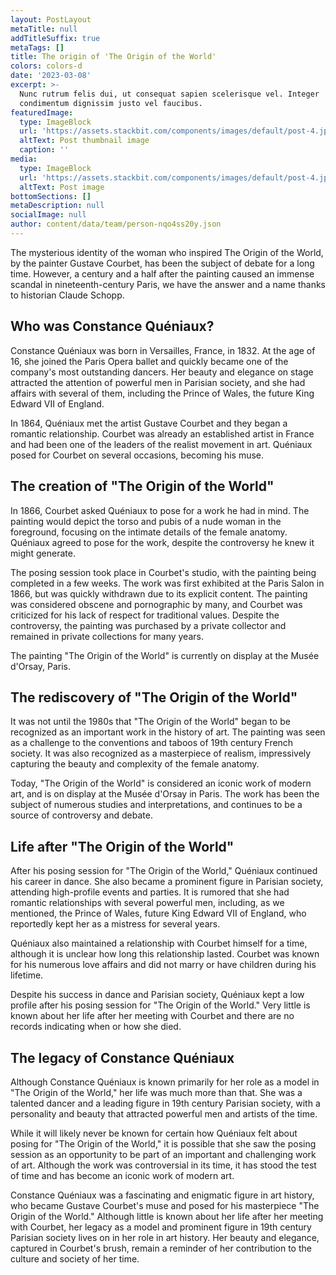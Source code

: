 ```yaml
---
layout: PostLayout
metaTitle: null
addTitleSuffix: true
metaTags: []
title: The origin of 'The Origin of the World'
colors: colors-d
date: '2023-03-08'
excerpt: >-
  Nunc rutrum felis dui, ut consequat sapien scelerisque vel. Integer
  condimentum dignissim justo vel faucibus.
featuredImage:
  type: ImageBlock
  url: 'https://assets.stackbit.com/components/images/default/post-4.jpeg'
  altText: Post thumbnail image
  caption: ''
media:
  type: ImageBlock
  url: 'https://assets.stackbit.com/components/images/default/post-4.jpeg'
  altText: Post image
bottomSections: []
metaDescription: null
socialImage: null
author: content/data/team/person-nqo4ss20y.json
---
```

The mysterious identity of the woman who inspired The Origin of the World, by the painter Gustave Courbet, has been the subject of debate for a long time. However, a century and a half after the painting caused an immense scandal in nineteenth-century Paris, we have the answer and a name thanks to historian Claude Schopp.


## Who was Constance Quéniaux?


Constance Quéniaux was born in Versailles, France, in 1832. At the age of 16, she joined the Paris Opera ballet and quickly became one of the company's most outstanding dancers. Her beauty and elegance on stage attracted the attention of powerful men in Parisian society, and she had affairs with several of them, including the Prince of Wales, the future King Edward VII of England.

In 1864, Quéniaux met the artist Gustave Courbet and they began a romantic relationship. Courbet was already an established artist in France and had been one of the leaders of the realist movement in art. Quéniaux posed for Courbet on several occasions, becoming his muse.

## The creation of "The Origin of the World"


In 1866, Courbet asked Quéniaux to pose for a work he had in mind. The painting would depict the torso and pubis of a nude woman in the foreground, focusing on the intimate details of the female anatomy. Quéniaux agreed to pose for the work, despite the controversy he knew it might generate.

The posing session took place in Courbet's studio, with the painting being completed in a few weeks. The work was first exhibited at the Paris Salon in 1866, but was quickly withdrawn due to its explicit content. The painting was considered obscene and pornographic by many, and Courbet was criticized for his lack of respect for traditional values. Despite the controversy, the painting was purchased by a private collector and remained in private collections for many years.



The painting "The Origin of the World" is currently on display at the Musée d'Orsay, Paris.


## The rediscovery of "The Origin of the World"


It was not until the 1980s that "The Origin of the World" began to be recognized as an important work in the history of art. The painting was seen as a challenge to the conventions and taboos of 19th century French society. It was also recognized as a masterpiece of realism, impressively capturing the beauty and complexity of the female anatomy.

Today, "The Origin of the World" is considered an iconic work of modern art, and is on display at the Musée d'Orsay in Paris. The work has been the subject of numerous studies and interpretations, and continues to be a source of controversy and debate.


## Life after "The Origin of the World"


After his posing session for "The Origin of the World," Quéniaux continued his career in dance. She also became a prominent figure in Parisian society, attending high-profile events and parties. It is rumored that she had romantic relationships with several powerful men, including, as we mentioned, the Prince of Wales, future King Edward VII of England, who reportedly kept her as a mistress for several years.

Quéniaux also maintained a relationship with Courbet himself for a time, although it is unclear how long this relationship lasted. Courbet was known for his numerous love affairs and did not marry or have children during his lifetime.

Despite his success in dance and Parisian society, Quéniaux kept a low profile after his posing session for "The Origin of the World." Very little is known about her life after her meeting with Courbet and there are no records indicating when or how she died.



## The legacy of Constance Quéniaux


Although Constance Quéniaux is known primarily for her role as a model in "The Origin of the World," her life was much more than that. She was a talented dancer and a leading figure in 19th century Parisian society, with a personality and beauty that attracted powerful men and artists of the time.

While it will likely never be known for certain how Quéniaux felt about posing for "The Origin of the World," it is possible that she saw the posing session as an opportunity to be part of an important and challenging work of art. Although the work was controversial in its time, it has stood the test of time and has become an iconic work of modern art.

Constance Quéniaux was a fascinating and enigmatic figure in art history, who became Gustave Courbet's muse and posed for his masterpiece "The Origin of the World." Although little is known about her life after her meeting with Courbet, her legacy as a model and prominent figure in 19th century Parisian society lives on in her role in art history. Her beauty and elegance, captured in Courbet's brush, remain a reminder of her contribution to the culture and society of her time.
